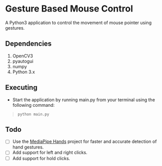 # Gesture Based Mouse Control
A Python3 application to control the movement of mouse pointer using gestures.

## Dependencies

1. OpenCV3
2. pyautogui
3. numpy
4. Python 3.x

## Executing

- Start the application by running main.py from your terminal using the following command: 
> `python main.py`


## Todo
- [ ] Use the [MediaPipe Hands](https://google.github.io/mediapipe/solutions/hands.html) project for faster and accurate detection of hand gestures.
- [ ] Add support for left and right clicks.
- [ ] Add support for hold clicks.
